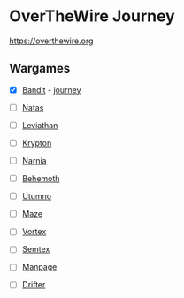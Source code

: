 # OverTheWire Journey

https://overthewire.org

## Wargames
- [x] [Bandit](https://overthewire.org/wargames/bandit) - [journey](./bandit)
- [ ] [Natas](https://overthewire.org/wargames/natas)
- [ ] [Leviathan](https://overthewire.org/wargames/leviathan)
- [ ] [Krypton](https://overthewire.org/wargames/krypton)
- [ ] [Narnia](https://overthewire.org/wargames/narnia)
- [ ] [Behemoth](https://overthewire.org/wargames/behemoth)
- [ ] [Utumno](https://overthewire.org/wargames/utumno)
- [ ] [Maze](https://overthewire.org/wargames/maze)
- [ ] [Vortex](https://overthewire.org/wargames/vortex)
- [ ] [Semtex](https://overthewire.org/wargames/semtex)
- [ ] [Manpage](https://overthewire.org/wargames/manpage)
- [ ] [Drifter](https://overthewire.org/wargames/drifter)

